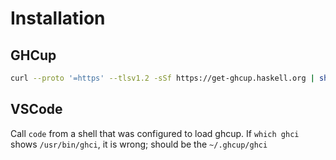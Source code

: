 # Installation

## GHCup

```sh
curl --proto '=https' --tlsv1.2 -sSf https://get-ghcup.haskell.org | sh
```

## VSCode

Call `code` from a shell that was configured to load ghcup. If `which ghci` shows `/usr/bin/ghci`, it is wrong; should be the `~/.ghcup/ghci`

